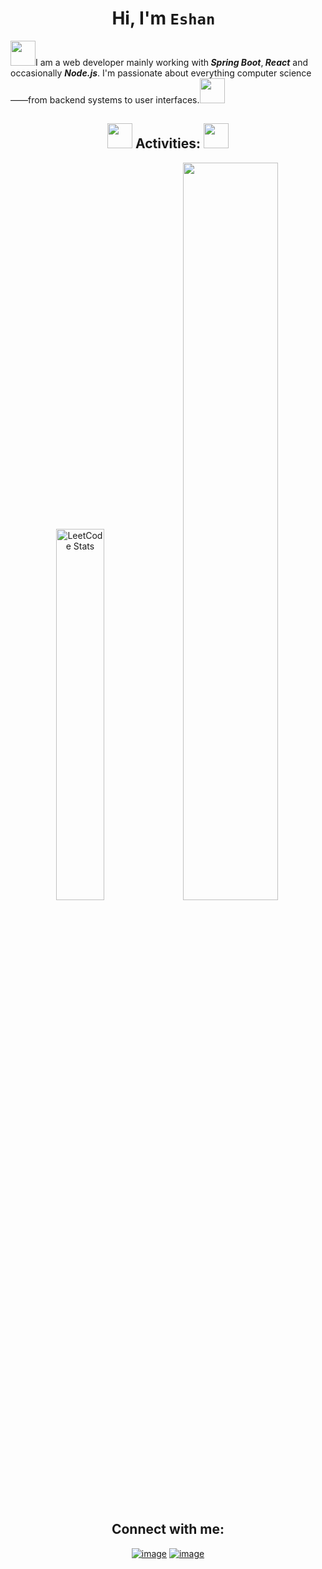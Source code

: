   <h1 align="center">Hi, I'm <code>Eshan </code></h1> 
  <img width="40" src="https://media.giphy.com/media/6seACmx7ri38LIEqzQ/giphy.gif?cid=ecf05e47r7vu4w2d5zqenkhet6lk9oplvdybgrjvmmitrlkq&ep=v1_stickers_related&rid=giphy.gif&ct=s"><span>I am a web developer mainly working with<B> <I>Spring Boot</I></B>,<B> <I>React</I></B> and occasionally <B><I>Node.js</I></B>. I'm passionate about everything computer science——from backend systems to user interfaces.</span><img width="40" src="https://media.giphy.com/media/025bJ5g7hYyKBc7yLf/giphy.gif?cid=ecf05e47wg2fioo2c50kzyp6jk7zdxieqk159t9oz7ysj45k&ep=v1_stickers_related&rid=giphy.gif&ct=s">
    

 <h2 align="center"> 
    <img width="40" src="https://raw.githubusercontent.com/2016mehrab/Asset-Hosts/main/ezgif.com-rotate.gif">
 <span >Activities:</span>
<img width="40" src="https://media.giphy.com/media/4AXd5usfTeSDLNmGXT/giphy.gif?cid=ecf05e47mme617zpyxy3qx720xbpwpouxqe84j2eruspae33&ep=v1_stickers_search&rid=giphy.gif&ct=s">
 </h2>

<p align="center">
    <img width="39%" src="https://leetcard.jacoblin.cool/2016mehrab?ext=heatmap&hide=ranking&theme=dark" alt="LeetCode Stats"/>
    <!-- <img  width="55%"  src="https://github-readme-streak-stats.herokuapp.com/?user=2016mehrab&theme=catppuccin_mocha&hide_border=false"> -->
    <img width="55%" src="https://streak-stats.demolab.com/?user=2016mehrab&theme=catppuccin_mocha&hide_border=false" />

</p>

<h2 align="center">Connect with me:</h2>
<div align="center">

[![image](https://img.shields.io/badge/LinkedIn-0077B5?style=for-the-badge&logo=linkedin&logoColor=white)](https://www.linkedin.com/in/2016mehrab/)
[![image](https://img.shields.io/badge/Gmail-D14836?style=for-the-badge&logo=gmail&logoColor=white)](mailto:2016mehrab@gmail.com)

</div>

<!-- <img width="100%" height="25%" src="https://github-readme-stats.vercel.app/api/top-langs/?username=2016mehrab&theme=catppuccin_mocha&exclude_repo=SSI,ssi-agent-2,sp-ssi-agent,Basic-IDP"> -->
<!-- ![](https://github-readme-stats.vercel.app/api/top-langs/?username=2016mehrab&theme=catppuccin_mocha&hide_border=false&include_all_commits=true&count_private=true&layout=compact) -->

<!-- ### 🔝 Top Contributed Repo
![](https://github-contributor-stats.vercel.app/api?username=2016mehrab&limit=5&theme=dark&combine_all_yearly_contributions=true) -->
